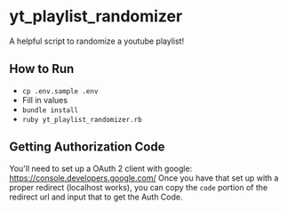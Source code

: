 # yt_playlist_randomizer
 
A helpful script to randomize a youtube playlist!

## How to Run
* `cp .env.sample .env`
* Fill in values
* `bundle install`
* `ruby yt_playlist_randomizer.rb`

## Getting Authorization Code
You'll need to set up a OAuth 2 client with google: https://console.developers.google.com/
Once you have that set up with a proper redirect (localhost works), you can copy the `code` portion of the redirect url and input that to get the Auth Code.
